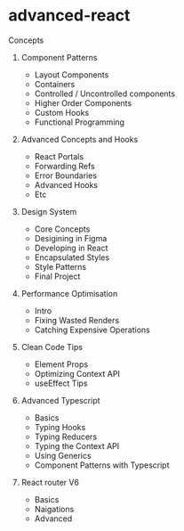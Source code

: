 # advanced-react

Concepts

1. Component Patterns
    - Layout Components
    - Containers
    - Controlled / Uncontrolled components
    - Higher Order Components
    - Custom Hooks
    - Functional Programming

2. Advanced Concepts and Hooks
    - React Portals
    - Forwarding Refs
    - Error Boundaries
    - Advanced Hooks
    - Etc

3. Design System
    - Core Concepts
    - Desigining in Figma
    - Developing in React
    - Encapsulated Styles
    - Style Patterns
    - Final Project

4. Performance Optimisation
    - Intro
    - Fixing Wasted Renders
    - Catching Expensive Operations

5. Clean Code Tips
    - Element Props
    - Optimizing Context API
    - useEffect Tips

6. Advanced Typescript
    - Basics
    - Typing Hooks
    - Typing Reducers
    - Typing the Context API
    - Using Generics
    - Component Patterns with Typescript

7. React router V6
    - Basics
    - Naigations
    - Advanced